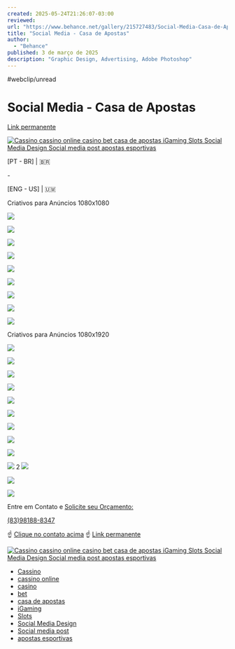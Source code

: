 ```yaml
---
created: 2025-05-24T21:26:07-03:00
reviewed:
url: "https://www.behance.net/gallery/215727483/Social-Media-Casa-de-Apostas?tracking_source=search_projects|cassino&l=7"
title: "Social Media - Casa de Apostas"
author:
  - "Behance"
published: 3 de março de 2025
description: "Graphic Design, Advertising, Adobe Photoshop"
---
```


#webclip/unread

# Social Media - Casa de Apostas

[Link permanente](https://www.behance.net/gallery/215727483/Social-Media-Casa-de-Apostas/modules/1257967301)

[![Cassino cassino online casino bet casa de apostas iGaming Slots Social Media Design Social media post apostas esportivas](https://mir-s3-cdn-cf.behance.net/project_modules/max_632_webp/55f2ea215727483.67c5a993aed73.png)](https://www.behance.net/gallery/215727483/Social-Media-Casa-de-Apostas/modules/1257967301)

  

\[PT - BR\] | 🇧🇷

  

\-

  

\[ENG - US\] | 🇺🇲

  

Criativos para Anúncios 1080x1080

![](https://mir-s3-cdn-cf.behance.net/project_modules/disp_webp/efd549215727483.6781229c64562.png)

![](https://mir-s3-cdn-cf.behance.net/project_modules/disp_webp/4062b3215727483.6781229c64cf6.png)

![](https://mir-s3-cdn-cf.behance.net/project_modules/disp_webp/4ed9ab215727483.6781229c63e91.png)

![](https://mir-s3-cdn-cf.behance.net/project_modules/disp_webp/830156215727483.6781229bb58e3.png)

![](https://mir-s3-cdn-cf.behance.net/project_modules/disp_webp/f90773215727483.6781229bb5411.png)

![](https://mir-s3-cdn-cf.behance.net/project_modules/disp_webp/d4dda4215727483.6781229bb5d2e.png)

![](https://mir-s3-cdn-cf.behance.net/project_modules/disp_webp/98000b215727483.67729016559c3.png)

![](https://mir-s3-cdn-cf.behance.net/project_modules/disp_webp/618226215727483.6772901655137.png)

![](https://mir-s3-cdn-cf.behance.net/project_modules/disp_webp/edae43215727483.6772901655e76.png)

Criativos para Anúncios 1080x1920

![](https://mir-s3-cdn-cf.behance.net/project_modules/disp_webp/eddb4a215727483.67b5e3729cebb.png)

![](https://mir-s3-cdn-cf.behance.net/project_modules/disp_webp/6c5091215727483.67b5e3729d59b.png)

![](https://mir-s3-cdn-cf.behance.net/project_modules/disp_webp/573cc6215727483.67b5e3729e079.png)

![](https://mir-s3-cdn-cf.behance.net/project_modules/disp_webp/d0acd3215727483.67b5e3729dac0.png)

![](https://mir-s3-cdn-cf.behance.net/project_modules/disp_webp/4b4278215727483.67b5e3729eeca.png)

![](https://mir-s3-cdn-cf.behance.net/project_modules/disp_webp/278eea215727483.67729015710fa.png)

![](https://mir-s3-cdn-cf.behance.net/project_modules/disp_webp/6a41eb215727483.6772901571c87.png)

![](https://mir-s3-cdn-cf.behance.net/project_modules/disp_webp/ad71e8215727483.6772901571702.png)

![](https://mir-s3-cdn-cf.behance.net/project_modules/disp_webp/f7132b215727483.6772901572532.png)

![](https://mir-s3-cdn-cf.behance.net/project_modules/1400_webp/63bd15215727483.677290145ae97.png)
2
![](https://mir-s3-cdn-cf.behance.net/project_modules/1400_webp/43711f215727483.677290145a09d.png)

![](https://mir-s3-cdn-cf.behance.net/project_modules/1400_webp/6d6dc2215727483.677290145a7a1.png)

![](https://mir-s3-cdn-cf.behance.net/project_modules/1400_webp/22e379215727483.677290145b40b.png)

Entre em Contato e [Solicite seu Orçamento:](https://wa.me/5583981888347)

[(83)98188-8347](https://wa.me/5583981888347)

☝️ [Clique no contato acima](https://wa.me/5583981888347) ☝️  [Link permanente](https://www.behance.net/gallery/215727483/Social-Media-Casa-de-Apostas/modules/1257967299)

[![Cassino cassino online casino bet casa de apostas iGaming Slots Social Media Design Social media post apostas esportivas](https://mir-s3-cdn-cf.behance.net/project_modules/max_632_webp/a3fb56215727483.67c5a993ae828.png)](https://www.behance.net/gallery/215727483/Social-Media-Casa-de-Apostas/modules/1257967299)

- [Cassino](https://www.behance.net/search/projects/Cassino?tracking_source=project_tag)
- [cassino online](https://www.behance.net/search/projects/cassino%20online?tracking_source=project_tag)
- [casino](https://www.behance.net/search/projects/casino?tracking_source=project_tag)
- [bet](https://www.behance.net/search/projects/bet?tracking_source=project_tag)
- [casa de apostas](https://www.behance.net/search/projects/casa%20de%20apostas?tracking_source=project_tag)
- [iGaming](https://www.behance.net/search/projects/iGaming?tracking_source=project_tag)
- [Slots](https://www.behance.net/search/projects/Slots?tracking_source=project_tag)
- [Social Media Design](https://www.behance.net/search/projects/Social%20Media%20Design?tracking_source=project_tag)
- [Social media post](https://www.behance.net/search/projects/Social%20media%20post?tracking_source=project_tag)
- [apostas esportivas](https://www.behance.net/search/projects/apostas%20esportivas?tracking_source=project_tag)